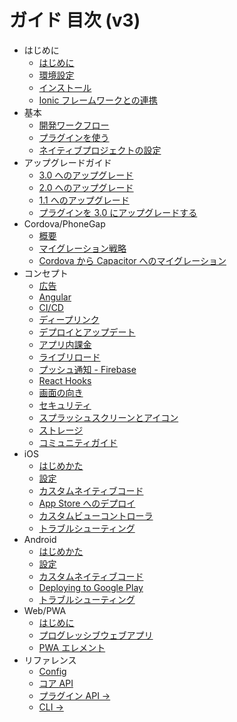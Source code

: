 # ガイド 目次 (v3)

- はじめに
  - [はじめに](index.md)
  - [環境設定](getting-started/environment-setup.md)
  - [インストール](getting-started/index.md)
  - [Ionic フレームワークとの連携](getting-started/with-ionic.md)
- 基本
  - [開発ワークフロー](basics/workflow.md)
  - [プラグインを使う](basics/using-plugins.md)
  - [ネイティブプロジェクトの設定](basics/configuring-your-app.md)
- アップグレードガイド
  - [3.0 へのアップグレード](updating/3-0.md)
  - [2.0 へのアップグレード](updating/2-0.md)
  - [1.1 へのアップグレード](updating/1-1.md)
  - [プラグインを 3.0 にアップグレードする](updating/plugins/3-0.md)
- Cordova/PhoneGap
  - [概要](cordova/index.md)
  - [マイグレーション戦略](cordova/migration-strategy.md)
  - [Cordova から Capacitor へのマイグレーション](cordova/migrating-from-cordova-to-capacitor.md)
- コンセプト
  - [広告](guides/ads.md)
  - [Angular](guides/angular.md)
  - [CI/CD](guides/ci-cd.md)
  - [ディープリンク](guides/deep-links.md)
  - [デプロイとアップデート](guides/deploying-updates.md)
  - [アプリ内課金](guides/in-app-purchases.md)
  - [ライブリロード](guides/live-reload.md)
  - [プッシュ通知 - Firebase](guides/push-notifications-firebase.md)
  - [React Hooks](guides/react-hooks.md)
  - [画面の向き](guides/screen-orientation.md)
  - [セキュリティ](guides/security.md)
  - [スプラッシュスクリーンとアイコン](guides/splash-screens-and-icons.md)
  - [ストレージ](guides/storage.md)
  - [コミュニティガイド](guides/community.md)
- iOS
  - [はじめかた](ios/index.md)
  - [設定](ios/configuration.md)
  - [カスタムネイティブコード](ios/custom-code.md)
  - [App Store へのデプロイ](ios/deploying-to-app-store.md)
  - [カスタムビューコントローラ](ios/viewcontroller.md)
  - [トラブルシューティング](ios/troubleshooting.md)
- Android
  - [はじめかた](android/index.md)
  - [設定](android/configuration.md)
  - [カスタムネイティブコード](android/custom-code.md)
  - [Deploying to Google Play](android/deploying-to-google-play.md)
  - [トラブルシューティング](android/troubleshooting.md)
- Web/PWA
  - [はじめに](web/index.md)
  - [プログレッシブウェブアプリ](web/progressive-web-apps.md)
  - [PWA エレメント](web/pwa-elements.md)
- リファレンス
  - [Config](config/index.md)
  - [コア API](core-apis/index.md)
  - [プラグイン API ->](apis/index.md)
  - [CLI ->](cli/index.md)
